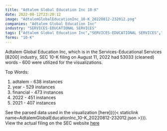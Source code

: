 ```yaml
---
title: "Adtalem Global Education Inc 10-K"
date: 2022-08-12T23:20:12
image: "AdtalemGlobalEducationInc_10-K_20220812-232012.png"
companies: "Adtalem Global Education Inc"
industry: "SERVICES-EDUCATIONAL SERVICES"
tags: ["Adtalem Global Education Inc","SERVICES-EDUCATIONAL SERVICES","08-11-2022","10-K"]
forms: "10-K"
---
```

Adtalem Global Education Inc, which is in the Services-Educational Services [8200] industry, SEC 10-K filing on August 11, 2022 had 53033 (cleaned) words - 600 were utilized for the visualizations.

Top Words:
1. adtalem - 638 instances
2. year - 529 instances
3. financial - 473 instances
4. 2022 - 451 instances
5. 2021 - 407 instances


See the parsed data used in the visualization [here]({{< staticlink name=AdtalemGlobalEducationInc_10-K_20220812-232012.json >}}).  
View the actual filing on the SEC website [here](https://www.sec.gov/Archives/edgar/data/730464/0001558370-22-013289.txt)